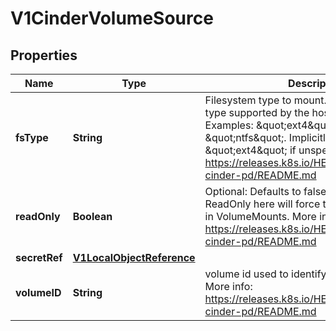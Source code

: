

# V1CinderVolumeSource

## Properties

Name | Type | Description | Notes
------------ | ------------- | ------------- | -------------
**fsType** | **String** | Filesystem type to mount. Must be a filesystem type supported by the host operating system. Examples: \&quot;ext4\&quot;, \&quot;xfs\&quot;, \&quot;ntfs\&quot;. Implicitly inferred to be \&quot;ext4\&quot; if unspecified. More info: https://releases.k8s.io/HEAD/examples/mysql-cinder-pd/README.md |  [optional]
**readOnly** | **Boolean** | Optional: Defaults to false (read/write). ReadOnly here will force the ReadOnly setting in VolumeMounts. More info: https://releases.k8s.io/HEAD/examples/mysql-cinder-pd/README.md |  [optional]
**secretRef** | [**V1LocalObjectReference**](V1LocalObjectReference.md) |  |  [optional]
**volumeID** | **String** | volume id used to identify the volume in cinder More info: https://releases.k8s.io/HEAD/examples/mysql-cinder-pd/README.md | 



